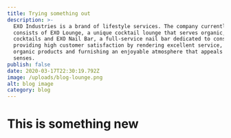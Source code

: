 ```yaml
---
title: Trying something out
description: >-
  EXO Industries is a brand of lifestyle services. The company currently
  consists of EXO Lounge, a unique cocktail lounge that serves organic, healthy
  cocktails and EXO Nail Bar, a full-service nail bar dedicated to consistently
  providing high customer satisfaction by rendering excellent service, quality
  organic products and furnishing an enjoyable atmosphere that appeals to the
  senses.
publish: false
date: 2020-03-17T22:30:19.792Z
image: /uploads/blog-lounge.png
alt: blog image
category: blog
---
```

# This is something new